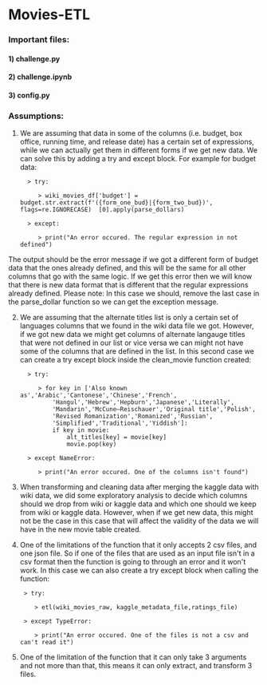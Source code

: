 # Movies-ETL
### Important files:
#### 1) challenge.py
#### 2) challenge.ipynb
#### 3) config.py

### Assumptions:

1) We are assuming that data in some of the columns (i.e. budget, box office, running time, and release date) has a certain set of expressions, while we can actually get them in different forms if we get new data. We can solve this by adding a try and except block.  For example for budget data:

         > try:
    
            > wiki_movies_df['budget'] = budget.str.extract(f'({form_one_bud}|{form_two_bud})', flags=re.IGNORECASE)  [0].apply(parse_dollars)
        
         > except:
     
            > print("An error occured. The regular expression in not defined")
 
 The output should be the error message if we got a different form of budget data that the ones already defined, and this will be the same for all other columns that go with the same logic. If we get this error then we will know that there is new data format that is different that the regular expressions already defined. Please note: In this case we should, remove the last case in the parse_dollar function so we can get the exception message.
 
2) We are assuming that the alternate titles list is only a certain set of languages columns that we found in the wiki data file we got. However, if we got new data we might get columns of alternate langauge titles that were not defined in our list or vice versa we can might not have some of the columns that are defined in the list. In this second case we can create a try except block inside the clean_movie function created:
 
         > try:
    
            > for key in ['Also known as','Arabic','Cantonese','Chinese','French',
                'Hangul','Hebrew','Hepburn','Japanese','Literally',
                'Mandarin','McCune–Reischauer','Original title','Polish',
                'Revised Romanization','Romanized','Russian',
                'Simplified','Traditional','Yiddish']:
                if key in movie:
                    alt_titles[key] = movie[key]
                    movie.pop(key)
        
         > except NameError:
     
            > print("An error occured. One of the columns isn't found")
  
 3) When transforming and cleaning data after merging the kaggle data with wiki data, we did some exploratory analysis to decide which columns should we drop from wiki or kaggle data and which one should we keep from wiki or kaggle data. However, when if we get new data, this might not be the case in this case that will affect the validity of the data we will have in the new movie table created.
  
 4) One of the limitations of the function that it only accepts 2 csv files, and one json file.  So if one of the files that are used as an input file isn't in a csv format then the function is going to through an error and it won't work. In this case we can also create a try except block when calling the function:
 
         > try:
    
            > etl(wiki_movies_raw, kaggle_metadata_file,ratings_file)
        
         > except TypeError:
     
            > print("An error occured. One of the files is not a csv and can't read it")
            
 
 5) One of the limitation of the function that it can only take 3 arguments and not more than that, this means it can only extract, and transform 3 files.
 
         
 
 
  
